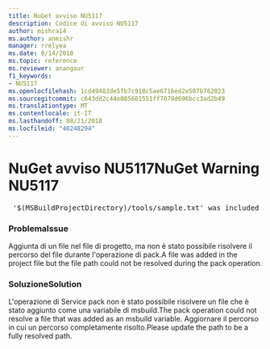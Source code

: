 ```yaml
---
title: NuGet avviso NU5117
description: Codice di avviso NU5117
author: mishra14
ms.author: anmishr
manager: rrelyea
ms.date: 8/14/2018
ms.topic: reference
ms.reviewer: anangaur
f1_keywords:
- NU5117
ms.openlocfilehash: 1cd49483de5fb7c918c5ae6716ed2e507b782023
ms.sourcegitcommit: c643dd2c44e085601551ff7079d696bcc3ad2b49
ms.translationtype: MT
ms.contentlocale: it-IT
ms.lasthandoff: 08/21/2018
ms.locfileid: "40248294"
---
```

# <a name="nuget-warning-nu5117"></a><span data-ttu-id="9a625-103">NuGet avviso NU5117</span><span class="sxs-lookup"><span data-stu-id="9a625-103">NuGet Warning NU5117</span></span>
<pre> '$(MSBuildProjectDirectory)/tools/sample.txt' was included in the project but the path could not be resolved. Skipping...</pre>

### <a name="issue"></a><span data-ttu-id="9a625-104">Problema</span><span class="sxs-lookup"><span data-stu-id="9a625-104">Issue</span></span>

<span data-ttu-id="9a625-105">Aggiunta di un file nel file di progetto, ma non è stato possibile risolvere il percorso del file durante l'operazione di pack.</span><span class="sxs-lookup"><span data-stu-id="9a625-105">A file was added in the project file but the file path could not be resolved during the pack operation.</span></span>


### <a name="solution"></a><span data-ttu-id="9a625-106">Soluzione</span><span class="sxs-lookup"><span data-stu-id="9a625-106">Solution</span></span>

<span data-ttu-id="9a625-107">L'operazione di Service pack non è stato possibile risolvere un file che è stato aggiunto come una variabile di msbuild.</span><span class="sxs-lookup"><span data-stu-id="9a625-107">The pack operation could not resolve a file that was added as an msbuild variable.</span></span> <span data-ttu-id="9a625-108">Aggiornare il percorso in cui un percorso completamente risolto.</span><span class="sxs-lookup"><span data-stu-id="9a625-108">Please update the path to be a fully resolved path.</span></span>

